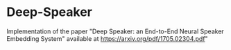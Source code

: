 # Deep-Speaker
Implementation of the paper "Deep Speaker: an End-to-End Neural Speaker Embedding System" available at https://arxiv.org/pdf/1705.02304.pdf"
